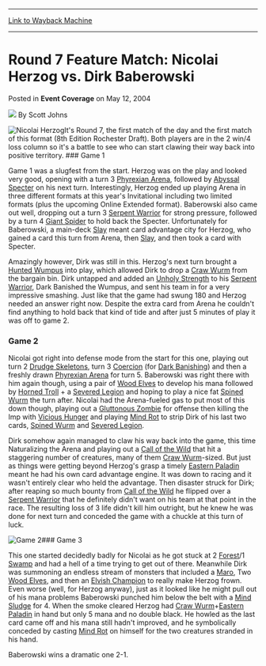 
---
[Link to Wayback Machine](https://web.archive.org/web/20220817101434/https://magic.wizards.com/en/articles/archive/event-coverage/round-7-feature-match-nicolai-herzog-vs-dirk-baberowski-2004-05-12)

[_metadata_:author]:- "Scott Johns"
[_metadata_:description]:- "It's Round 7, the first match of the day and the first match of this format (8th Edition Rochester Draft). Both players are in the 2 win/4 loss column so it's a battle to see who can start clawing their way back into positive territory. Game 1 Game 1 was a slugfest from the start. Herzog was on the play and looked very good, opening with a turn 3 Phyrexian Arena, followed by"
[_metadata_:generator]:- "Drupal 7 (http://drupal.org)"
[_metadata_:node]:- "579236"
[_metadata_:publish_date]:- "2004-05-12"
[_metadata_:source]:- "div-main-content"
[_metadata_:title]:- "Round 7 Feature Match: Nicolai Herzog vs. Dirk Baberowski"
[_metadata_:wayback_capture_timestamp]:- "2022-08-17 10:14:34"
[_metadata_:wayback_raw_url]:- "https://web.archive.org/web/20220817101434id_/https://magic.wizards.com/en/articles/archive/event-coverage/round-7-feature-match-nicolai-herzog-vs-dirk-baberowski-2004-05-12"
[_metadata_:wayback_url]:- "https://magic.wizards.com/en/articles/archive/event-coverage/round-7-feature-match-nicolai-herzog-vs-dirk-baberowski-2004-05-12"
---


Round 7 Feature Match: Nicolai Herzog vs. Dirk Baberowski
=========================================================



 Posted in **Event Coverage**
 on May 12, 2004 






![](https://media.magic.wizards.com/styles/auth_small/public/images/person/authorpic_scottjohns.jpg)
By Scott Johns











![Nicolai Herzog](https://media.magic.wizards.com/image_legacy_migration/sideboard/images/mi04/fm5_1.jpg)It's Round 7, the first match of the day and the first match of this format (8th Edition Rochester Draft). Both players are in the 2 win/4 loss column so it's a battle to see who can start clawing their way back into positive territory. ### Game 1


Game 1 was a slugfest from the start. Herzog was on the play and looked very good, opening with a turn 3 [Phyrexian Arena](https://gatherer.wizards.com/Pages/Card/Details.aspx?name=Phyrexian+Arena), followed by [Abyssal Specter](https://gatherer.wizards.com/Pages/Card/Details.aspx?name=Abyssal+Specter) on his next turn. Interestingly, Herzog ended up playing Arena in three different formats at this year's Invitational including two limited formats (plus the upcoming Online Extended format). Baberowski also came out well, dropping out a turn 3 [Serpent Warrior](https://gatherer.wizards.com/Pages/Card/Details.aspx?name=Serpent+Warrior) for strong pressure, followed by a turn 4 [Giant Spider](https://gatherer.wizards.com/Pages/Card/Details.aspx?name=Giant+Spider) to hold back the Specter. Unfortunately for Baberowski, a main-deck [Slay](https://gatherer.wizards.com/Pages/Card/Details.aspx?name=Slay) meant card advantage city for Herzog, who gained a card this turn from Arena, then [Slay](https://gatherer.wizards.com/Pages/Card/Details.aspx?name=Slay), and then took a card with Specter. 


Amazingly however, Dirk was still in this. Herzog's next turn brought a [Hunted Wumpus](https://gatherer.wizards.com/Pages/Card/Details.aspx?name=Hunted+Wumpus) into play, which allowed Dirk to drop a [Craw Wurm](https://gatherer.wizards.com/Pages/Card/Details.aspx?name=Craw+Wurm) from the bargain bin. Dirk untapped and added an [Unholy Strength](https://gatherer.wizards.com/Pages/Card/Details.aspx?name=Unholy+Strength) to his [Serpent Warrior](https://gatherer.wizards.com/Pages/Card/Details.aspx?name=Serpent+Warrior), Dark Banished the Wumpus, and sent his team in for a very impressive smashing. Just like that the game had swung 180 and Herzog needed an answer right now. Despite the extra card from Arena he couldn't find anything to hold back that kind of tide and after just 5 minutes of play it was off to game 2. 


### Game 2


Nicolai got right into defense mode from the start for this one, playing out turn 2 [Drudge Skeletons](https://gatherer.wizards.com/Pages/Card/Details.aspx?name=Drudge+Skeletons), turn 3 [Coercion](https://gatherer.wizards.com/Pages/Card/Details.aspx?name=Coercion) (for [Dark Banishing](https://gatherer.wizards.com/Pages/Card/Details.aspx?name=Dark+Banishing)) and then a freshly drawn [Phyrexian Arena](https://gatherer.wizards.com/Pages/Card/Details.aspx?name=Phyrexian+Arena) for turn 5. Baberowski was right there with him again though, using a pair of [Wood Elves](https://gatherer.wizards.com/Pages/Card/Details.aspx?name=Wood+Elves) to develop his mana followed by [Horned Troll](https://gatherer.wizards.com/Pages/Card/Details.aspx?name=Horned+Troll) + a [Severed Legion](https://gatherer.wizards.com/Pages/Card/Details.aspx?name=Severed+Legion) and hoping to play a nice fat [Spined Wurm](https://gatherer.wizards.com/Pages/Card/Details.aspx?name=Spined+Wurm) the turn after. Nicolai had the Arena-fueled gas to put most of this down though, playing out a [Gluttonous Zombie](https://gatherer.wizards.com/Pages/Card/Details.aspx?name=Gluttonous+Zombie) for offense then killing the Imp with [Vicious Hunger](https://gatherer.wizards.com/Pages/Card/Details.aspx?name=Vicious+Hunger) and playing [Mind Rot](https://gatherer.wizards.com/Pages/Card/Details.aspx?name=Mind+Rot) to strip Dirk of his last two cards, [Spined Wurm](https://gatherer.wizards.com/Pages/Card/Details.aspx?name=Spined+Wurm) and [Severed Legion](https://gatherer.wizards.com/Pages/Card/Details.aspx?name=Severed+Legion). 


Dirk somehow again managed to claw his way back into the game, this time Naturalizing the Arena and playing out a [Call of the Wild](https://gatherer.wizards.com/Pages/Card/Details.aspx?name=Call+of+the+Wild) that hit a staggering number of creatures, many of them [Craw Wurm](https://gatherer.wizards.com/Pages/Card/Details.aspx?name=Craw+Wurm)-sized. But just as things were getting beyond Herzog's grasp a timely [Eastern Paladin](https://gatherer.wizards.com/Pages/Card/Details.aspx?name=Eastern+Paladin) meant he had his own card advantage engine. It was down to racing and it wasn't entirely clear who held the advantage. Then disaster struck for Dirk; after reaping so much bounty from [Call of the Wild](https://gatherer.wizards.com/Pages/Card/Details.aspx?name=Call+of+the+Wild) he flipped over a [Serpent Warrior](https://gatherer.wizards.com/Pages/Card/Details.aspx?name=Serpent+Warrior) that he definitely didn't want on his team at that point in the race. The resulting loss of 3 life didn't kill him outright, but he knew he was done for next turn and conceded the game with a chuckle at this turn of luck. 


![Game 2](https://media.magic.wizards.com/image_legacy_migration/sideboard/images/mi04/fm5_2.jpg)### Game 3


This one started decidedly badly for Nicolai as he got stuck at 2 [Forest](https://gatherer.wizards.com/Pages/Card/Details.aspx?name=Forest)/1 [Swamp](https://gatherer.wizards.com/Pages/Card/Details.aspx?name=Swamp) and had a hell of a time trying to get out of there. Meanwhile Dirk was summoning an endless stream of monsters that included a [Maro](https://gatherer.wizards.com/Pages/Card/Details.aspx?name=Maro), Two [Wood Elves](https://gatherer.wizards.com/Pages/Card/Details.aspx?name=Wood+Elves), and then an [Elvish Champion](https://gatherer.wizards.com/Pages/Card/Details.aspx?name=Elvish+Champion) to really make Herzog frown. Even worse (well, for Herzog anyway), just as it looked like he might pull out of his mana problems Baberowski punched him below the belt with a [Mind Sludge](https://gatherer.wizards.com/Pages/Card/Details.aspx?name=Mind+Sludge) for 4. When the smoke cleared Herzog had [Craw Wurm](https://gatherer.wizards.com/Pages/Card/Details.aspx?name=Craw+Wurm)+[Eastern Paladin](https://gatherer.wizards.com/Pages/Card/Details.aspx?name=Eastern+Paladin) in hand but only 5 mana and no double black. He howled as the last card came off and his mana still hadn't improved, and he symbolically conceded by casting [Mind Rot](https://gatherer.wizards.com/Pages/Card/Details.aspx?name=Mind+Rot) on himself for the two creatures stranded in his hand.


Baberowski wins a dramatic one 2-1. 







